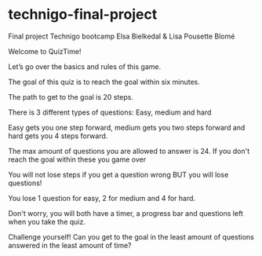 # technigo-final-project
Final project Technigo bootcamp Elsa Bielkedal &amp; Lisa Pousette Blomé




Welcome to  QuizTime!

Let’s go over the basics and rules of this game. 

The goal of this quiz is to reach the goal within six minutes. 

The path to get to the goal is 20 steps.

There is 3 different types of questions: Easy, medium and hard

Easy gets you one step forward, medium gets you two steps forward and hard gets you 4 steps forward.

The max amount of questions you are allowed to answer is 24. If you don't reach the goal within these you game over

You will not lose steps if you get a question wrong BUT you will lose questions! 

You lose 1 question for easy, 2 for medium and 4 for hard.

Don't worry, you will both have a timer, a progress bar and questions left when you take the quiz.



Challenge yourself! Can you get to the goal in the least amount of questions answered  in the least amount of time? 
